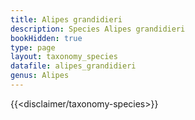 ```yaml
---
title: Alipes grandidieri
description: Species Alipes grandidieri
bookHidden: true
type: page
layout: taxonomy_species
datafile: alipes_grandidieri
genus: Alipes
---
```


{{<disclaimer/taxonomy-species>}}
